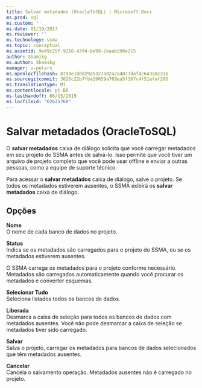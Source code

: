 ```yaml
---
title: Salvar metadados (OracleToSQL) | Microsoft Docs
ms.prod: sql
ms.custom: ''
ms.date: 01/19/2017
ms.reviewer: ''
ms.technology: ssma
ms.topic: conceptual
ms.assetid: 9e49c25f-9216-43f4-8e99-2eaab298e215
author: Shamikg
ms.author: Shamikg
manager: v-pelars
ms.openlocfilehash: 8793e1ddd29d5327a02a2a4077daf4c643a8c316
ms.sourcegitcommit: 3026c22b7fba19059a769ea5f367c4f51efaf286
ms.translationtype: MT
ms.contentlocale: pt-BR
ms.lasthandoff: 06/15/2019
ms.locfileid: "62625760"
---
```

# <a name="save-metadata--oracletosql"></a>Salvar metadados (OracleToSQL)
O **salvar metadados** caixa de diálogo solicita que você carregar metadados em seu projeto do SSMA antes de salvá-lo. Isso permite que você tiver um arquivo de projeto completo que você pode usar offline e enviar a outras pessoas, como a equipe de suporte técnico.  
  
Para acessar o **salvar metadados** caixa de diálogo, salve o projeto. Se todos os metadados estiverem ausentes, o SSMA exibirá os **salvar metadados** caixa de diálogo.  
  
## <a name="options"></a>Opções  
**Nome**  
O nome de cada banco de dados no projeto.  
  
**Status**  
Indica se os metadados são carregados para o projeto do SSMA, ou se os metadados estiverem ausentes.  
  
O SSMA carrega os metadados para o projeto conforme necessário. Metadados são carregados automaticamente quando você procurar os metadados e converter esquemas.  
  
**Selecionar Tudo**  
Seleciona listados todos os bancos de dados.  
  
**Liberada**  
Desmarca a caixa de seleção para todos os bancos de dados com metadados ausentes. Você não pode desmarcar a caixa de seleção se metadados tiver sido carregado.  
  
**Salvar**  
Salva o projeto, carregar os metadados para bancos de dados selecionados que têm metadados ausentes.  
  
**Cancelar**  
Cancela o salvamento operação. Metadados ausentes não é carregado no projeto.  
  
